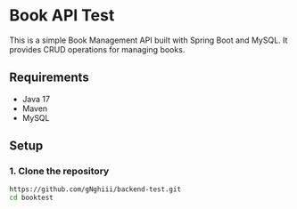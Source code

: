 # Book API Test

This is a simple Book Management API built with Spring Boot and MySQL. It provides CRUD operations for managing books.

## Requirements

- Java 17
- Maven
- MySQL

## Setup

### 1. Clone the repository

```sh
https://github.com/gNghiii/backend-test.git
cd booktest
